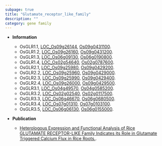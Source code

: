 ```yaml
---
subpage: true
title: "Glutamate_receptor_like_family"
description: ""
category: gene family
---
```


* **Information**  
    + OsGLR1.1, [LOC_Os09g26144](http://rice.plantbiology.msu.edu/cgi-bin/ORF_infopage.cgi?orf=LOC_Os09g26144), [Os09g0431100](http://rapdb.dna.affrc.go.jp/viewer/gbrowse_details/irgsp1?name=Os09g0431100).
    + OsGLR1.2, [LOC_Os09g26160](http://rice.plantbiology.msu.edu/cgi-bin/ORF_infopage.cgi?orf=LOC_Os09g26160), [Os09g0431200](http://rapdb.dna.affrc.go.jp/viewer/gbrowse_details/irgsp1?name=Os09g0431200).
    + OsGLR1.3, [LOC_Os06g09130](http://rice.plantbiology.msu.edu/cgi-bin/ORF_infopage.cgi?orf=LOC_Os06g09130), [Os06g0190800](http://rapdb.dna.affrc.go.jp/viewer/gbrowse_details/irgsp1?name=Os06g0190800).
    + OsGLR1.4, [LOC_Os02g54640](http://rice.plantbiology.msu.edu/cgi-bin/ORF_infopage.cgi?orf=LOC_Os02g54640), [Os02g0787600](http://rapdb.dna.affrc.go.jp/viewer/gbrowse_details/irgsp1?name=Os02g0787600).
    + OsGLR2.1, [LOC_Os09g25980](http://rice.plantbiology.msu.edu/cgi-bin/ORF_infopage.cgi?orf=LOC_Os09g25980), [Os09g0429200](http://rapdb.dna.affrc.go.jp/viewer/gbrowse_details/irgsp1?name=Os09g0429200).
    + OsGLR2.2, [LOC_Os09g25960](http://rice.plantbiology.msu.edu/cgi-bin/ORF_infopage.cgi?orf=LOC_Os09g25960), [Os09g0429000](http://rapdb.dna.affrc.go.jp/viewer/gbrowse_details/irgsp1?name=Os09g0429000).
    + OsGLR2.3, [LOC_Os09g25990](http://rice.plantbiology.msu.edu/cgi-bin/ORF_infopage.cgi?orf=LOC_Os09g25990), [Os09g0429400](http://rapdb.dna.affrc.go.jp/viewer/gbrowse_details/irgsp1?name=Os09g0429400).
    + OsGLR2.4, [LOC_Os09g26000](http://rice.plantbiology.msu.edu/cgi-bin/ORF_infopage.cgi?orf=LOC_Os09g26000), [Os09g0429500](http://rapdb.dna.affrc.go.jp/viewer/gbrowse_details/irgsp1?name=Os09g0429500).
    + OsGLR3.1, [LOC_Os04g49570](http://rice.plantbiology.msu.edu/cgi-bin/ORF_infopage.cgi?orf=LOC_Os04g49570), [Os04g0585200](http://rapdb.dna.affrc.go.jp/viewer/gbrowse_details/irgsp1?name=Os04g0585200).
    + OsGLR3.2, [LOC_Os02g02540](http://rice.plantbiology.msu.edu/cgi-bin/ORF_infopage.cgi?orf=LOC_Os02g02540), [Os02g0117500](http://rapdb.dna.affrc.go.jp/viewer/gbrowse_details/irgsp1?name=Os02g0117500).
    + OsGLR3.3, [LOC_Os06g46670](http://rice.plantbiology.msu.edu/cgi-bin/ORF_infopage.cgi?orf=LOC_Os06g46670), [Os06g0680500](http://rapdb.dna.affrc.go.jp/viewer/gbrowse_details/irgsp1?name=Os06g0680500).
    + OsGLR3.4, [LOC_Os07g01310](http://rice.plantbiology.msu.edu/cgi-bin/ORF_infopage.cgi?orf=LOC_Os07g01310), [Os07g0103100](http://rapdb.dna.affrc.go.jp/viewer/gbrowse_details/irgsp1?name=Os07g0103100).
    + OsGLR3.5, [LOC_Os06g06130](http://rice.plantbiology.msu.edu/cgi-bin/ORF_infopage.cgi?orf=LOC_Os06g06130), [Os06g0155000](http://rapdb.dna.affrc.go.jp/viewer/gbrowse_details/irgsp1?name=Os06g0155000).

* **Publication**  
    + [Heterologous Expression and Functional Analysis of Rice GLUTAMATE RECEPTOR-LIKE Family Indicates its Role in Glutamate Triggered Calcium Flux in Rice Roots.](N+Y).


